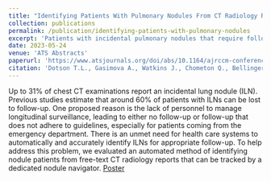```yaml
---
title: "Identifying Patients With Pulmonary Nodules From CT Radiology Reports Using Natural Language Processing (NLP)"
collection: publications
permalink: /publication/identifying-patients-with-pulmonary-nodules
excerpt: 'Patients with incidental pulmonary nodules that require follow-up can be identified and managed using automated NLP.'
date: 2023-05-24
venue: 'ATS Abstracts'
paperurl: 'https://www.atsjournals.org/doi/abs/10.1164/ajrccm-conference.2023.207.1_MeetingAbstracts.A6516'
citation: 'Dotson T.L., Gasimova A., Watkins J., Chometon Q., Bellinger  C.R., (2023). &quot;Identifying Patients With Pulmonary Nodules From CT Radiology Reports Using Natural Language Processing (NLP).&quot; <i>ATS</i>.'
---
```

Up to 31% of chest CT examinations report an incidental lung nodule (ILN). Previous studies estimate that around 60% of patients with ILNs can be lost to follow-up. One proposed reason is the lack of personnel to manage longitudinal surveillance, leading to either no follow-up or follow-up that does not adhere to guidelines, especially for patients coming from the emergency department. There is an unmet need for health care systems to automatically and accurately identify ILNs for appropriate follow-up. To help address this problem, we evaluated an automated method of identifying nodule patients from free-text CT radiology reports that can be tracked by a dedicated nodule navigator.
[Poster](https://kasimayy.github.io/files/ats_2023_poster.pdf)
